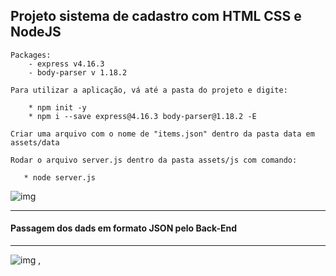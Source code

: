 ## Projeto sistema de cadastro com HTML CSS e NodeJS

    Packages:
        - express v4.16.3
        - body-parser v 1.18.2
    
    Para utilizar a aplicação, vá até a pasta do projeto e digite:

        * npm init -y
        * npm i --save express@4.16.3 body-parser@1.18.2 -E

    Criar uma arquivo com o nome de "items.json" dentro da pasta data em assets/data

    Rodar o arquivo server.js dentro da pasta assets/js com comando:

       * node server.js 


![img](https://i.imgur.com/cTV25eG.png)

----
#### Passagem dos dads em formato JSON pelo Back-End

---

![img](https://i.imgur.com/AkqgMN7.png)
,
